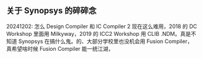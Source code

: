 ## 关于 Synopsys 的碎碎念

20241202: 怎么 Design Compiler 和 IC Compiler 2 现在这么难用，2018 的 DC Workshop 里面用 Milkyway，2019 的 ICC2 Workshop 用 CLIB .NDM。真是不知道 Synopsys 在搞什么鬼。的、大部分学校里也没机会用 Fusion Compiler，真希望啥时候 Fusion Compiler 能一统江湖，

